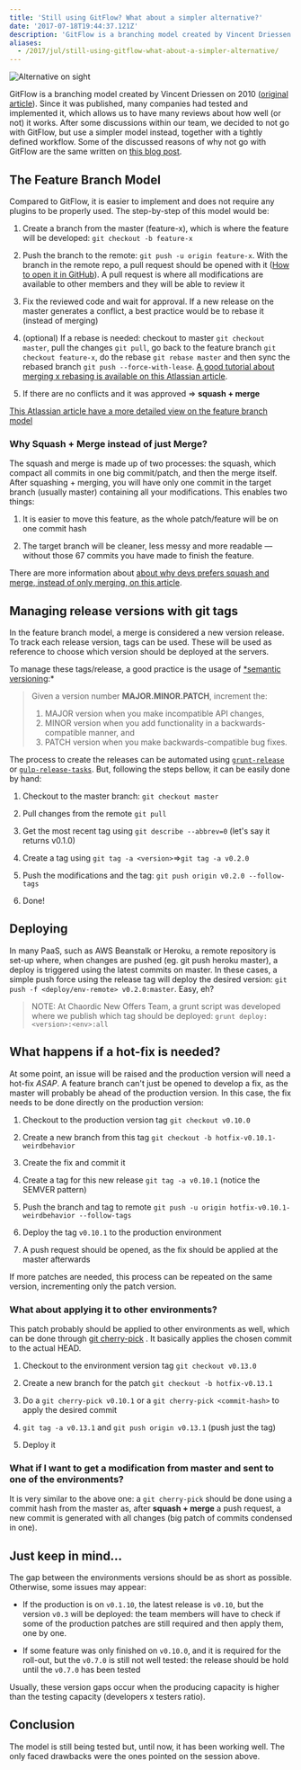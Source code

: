 ```yaml
---
title: 'Still using GitFlow? What about a simpler alternative?'
date: '2017-07-18T19:44:37.121Z'
description: 'GitFlow is a branching model created by Vincent Driessen on 2010. Since it was published, many companies had tested and implemented it, which allows us to have many reviews about how well (or not) it works. After some discussions within our team, we decided to not go with GitFlow, but use a simpler model instead, together with a tightly defined workflow.'
aliases:
  - /2017/jul/still-using-gitflow-what-about-a-simpler-alternative/
---
```


![Alternative on sight](header.jpeg)

GitFlow is a branching model created by Vincent Driessen on 2010 ([original article](http://nvie.com/posts/a-successful-git-branching-model/)). Since it was published, many companies had tested and implemented it, which allows us to have many reviews about how well (or not) it works. After some discussions within our team, we decided to not go with GitFlow, but use a simpler model instead, together with a tightly defined workflow. Some of the discussed reasons of why not go with GitFlow are the same written on [this blog post](http://endoflineblog.com/gitflow-considered-harmful).

## The Feature Branch Model

Compared to GitFlow, it is easier to implement and does not require any plugins to be properly used. The step-by-step of this model would be:

1. Create a branch from the master (feature-x), which is where the feature will be developed: `git checkout -b feature-x`

1. Push the branch to the remote: `git push -u origin feature-x`. With the branch in the remote repo, a pull request should be opened with it ([How to open it in GitHub](https://help.github.com/articles/creating-a-pull-request/)). A pull request is where all modifications are available to other members and they will be able to review it

1. Fix the reviewed code and wait for approval. If a new release on the master generates a conflict, a best practice would be to rebase it (instead of merging)

1. (optional) If a rebase is needed: checkout to master `git checkout master`, pull the changes `git pull`, go back to the feature branch `git checkout feature-x`, do the rebase `git rebase master` and then sync the rebased branch `git push --force-with-lease`. [A good tutorial about merging x rebasing is available on this Atlassian article](https://www.atlassian.com/git/tutorials/merging-vs-rebasing).

1. If there are no conflicts and it was approved ⇒ **squash + merge**

[This Atlassian article have a more detailed view on the feature branch model](https://www.atlassian.com/git/tutorials/comparing-workflows#feature-branch-workflow)

### Why Squash + Merge instead of just Merge?

The squash and merge is made up of two processes: the squash, which compact all commits in one big commit/patch, and then the merge itself. After squashing + merging, you will have only one commit in the target branch (usually master) containing all your modifications. This enables two things:

1. It is easier to move this feature, as the whole patch/feature will be on one commit hash

1. The target branch will be cleaner, less messy and more readable — without those 67 commits you have made to finish the feature.

There are more information about [about why devs prefers squash and merge, instead of only merging, on this article](https://softwareengineering.stackexchange.com/questions/263164/why-squash-git-commits-for-pull-requests).

## Managing release versions with git tags

In the feature branch model, a merge is considered a new version release. To track each release version, tags can be used. These will be used as reference to choose which version should be deployed at the servers.

To manage these tags/release, a good practice is the usage of [\*semantic versioning](http://semver.org):\*

> Given a version number **MAJOR.MINOR.PATCH**, increment the:
>
> 1. MAJOR version when you make incompatible API changes,
> 2. MINOR version when you add functionality in a backwards-compatible manner, and
> 3. PATCH version when you make backwards-compatible bug fixes.

The process to create the releases can be automated using [`grunt-release`](https://github.com/geddski/grunt-release) or [`gulp-release-tasks`](https://github.com/lfender6445/gulp-release-tasks). But, following the steps bellow, it can be easily done by hand:

1. Checkout to the master branch: `git checkout master`

1. Pull changes from the remote `git pull`

1. Get the most recent tag using `git describe --abbrev=0` (let's say it returns v0.1.0)

1. Create a tag using `git tag -a <version>`⇒`git tag -a v0.2.0`

1. Push the modifications and the tag: `git push origin v0.2.0 --follow-tags`

1. Done!

## Deploying

In many PaaS, such as AWS Beanstalk or Heroku, a remote repository is set-up where, when changes are pushed (eg. git push heroku master), a deploy is triggered using the latest commits on master. In these cases, a simple push force using the release tag will deploy the desired version: `git push -f <deploy/env-remote> v0.2.0:master`. Easy, eh?

> NOTE: At Chaordic New Offers Team, a grunt script was developed where we publish which tag should be deployed: `grunt deploy:<version>:<env>:all`

## What happens if a hot-fix is needed?

At some point, an issue will be raised and the production version will need a hot-fix _ASAP_. A feature branch can't just be opened to develop a fix, as the master will probably be ahead of the production version. In this case, the fix needs to be done directly on the production version:

1. Checkout to the production version tag `git checkout v0.10.0`

1. Create a new branch from this tag `git checkout -b hotfix-v0.10.1-weirdbehavior`

1. Create the fix and commit it

1. Create a tag for this new release `git tag -a v0.10.1` (notice the SEMVER pattern)

1. Push the branch and tag to remote `git push -u origin hotfix-v0.10.1-weirdbehavior --follow-tags`

1. Deploy the tag `v0.10.1` to the production environment

1. A push request should be opened, as the fix should be applied at the master afterwards

If more patches are needed, this process can be repeated on the same version, incrementing only the patch version.

### What about applying it to other environments?

This patch probably should be applied to other environments as well, which can be done through [git cherry-pick](http://think-like-a-git.net/sections/rebase-from-the-ground-up/cherry-picking-explained.html) <commit-hash> . It basically applies the chosen commit to the actual HEAD.

1. Checkout to the environment version tag `git checkout v0.13.0`

1. Create a new branch for the patch `git checkout -b hotfix-v0.13.1`

1. Do a `git cherry-pick v0.10.1` or a `git cherry-pick <commit-hash>` to apply the desired commit

1. `git tag -a v0.13.1` and `git push origin v0.13.1` (push just the tag)

1. Deploy it

### What if I want to get a modification from master and sent to one of the environments?

It is very similar to the above one: a `git cherry-pick` should be done using a commit hash from the master as, after **squash + merge** a push request, a new commit is generated with all changes (big patch of commits condensed in one).

## Just keep in mind…

The gap between the environments versions should be as short as possible. Otherwise, some issues may appear:

- If the production is on `v0.1.10`, the latest release is `v0.10`, but the version `v0.3` will be deployed: the team members will have to check if some of the production patches are still required and then apply them, one by one.

- If some feature was only finished on `v0.10.0`, and it is required for the roll-out, but the `v0.7.0` is still not well tested: the release should be hold until the `v0.7.0` has been tested

Usually, these version gaps occur when the producing capacity is higher than the testing capacity (developers x testers ratio).

## Conclusion

The model is still being tested but, until now, it has been working well. The only faced drawbacks were the ones pointed on the session above.
